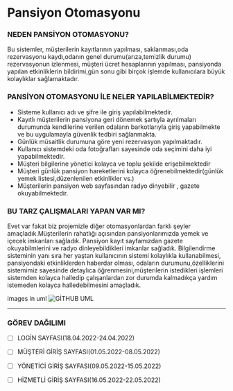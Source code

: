 # Pansiyon Otomasyonu


### NEDEN PANSİYON OTOMASYONU?

Bu sistemler, müşterilerin kayıtlarının yapılması, saklanması,oda rezervasyonu kaydı,odanın genel durumu(arıza,temizlik durumu) rezervasyonun izlenmesi, müşteri ücret hesaplarının yapılması, pansiyonda yapılan etkinliklerin bildirimi,gün sonu gibi birçok  işlemde kullanıcılara büyük kolaylıklar sağlamaktadır.



### PANSİYON OTOMASYONU İLE NELER YAPILABİLMEKTEDİR?

- Sisteme kullanıcı adı ve şifre ile giriş yapılabilmektedir. 
- Kayıtlı müşterilerin pansiyona geri dönemek şartıyla ayrılmaları durumunda kendilerine verilen odaların barkotlarıyla giriş yapabilmekte ve bu uygulamayla güvenlik tedbiri sağlanmakta.
- Günlük müsaitlik durumuna göre yeni rezervasyon yapılmaktadır.
- Kullanıcı sistemdeki oda fotoğrafları sayesinde oda seçimini daha iyi yapabilmektedir.
- Müşteri bilgilerine yönetici kolayca ve toplu şekilde erişebilmektedir
- Müşteri günlük pansiyon hareketlerini kolayca öğrenebilmektedir(günlük yemek listesi,düzenlenilen etkinlikler vs.)
- Müşterilerin pansiyon web sayfasından radyo dinyebilir , gazete okuyabilmektedir.



### BU TARZ ÇALIŞMALARI YAPAN VAR MI?

Evet var fakat biz projemizle diğer otomasyonlardan farklı şeyler amaçladık.Müşterilerin rahatlığı açısından pansiyonlarımızda yemek ve içecek imkanları sağladık. Pansiyon kayıt sayfamızdan gazete okuyabilmlerini ve radyo dinleyebildikleri imkanlar sağladık. Bilgilendirme sisteminin yanı sıra her yaştan kullanıcının sistemi kolaylıkla kullanabilmesi, pansiyondaki etkinliklerden haberdar olması, odaların durumunu,özelliklerini sistemimiz sayesinde detaylıca öğrenmesini,müşterilerin istedikleri işlemleri sistemden kolayca halledip çalışanlardan zor durumda kalmadıkça yardım istemeden kolayca halledebilmesini amaçladık.




images in uml
![GİTHUB UML](https://user-images.githubusercontent.com/95904697/158869767-6352af10-ff6e-42c2-8235-05561b808586.jpg)



----------------------------------------------------------------------------------------------------------------------------------------------
### GÖREV DAĞILIMI
- [ ] LOGİN SAYFASI(18.04.2022-24.04.2022)

- [ ] MÜŞTERİ GİRİŞ SAYFASI(01.05.2022-08.05.2022)

- [ ] YÖNETİCİ GİRİŞ SAYFASI(09.05.2022-15.05.2022)

- [ ] HİZMETLİ GİRİŞ SAYFASI(16.05.2022-22.05.2022)

